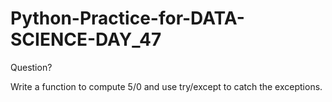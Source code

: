 # Python-Practice-for-DATA-SCIENCE-DAY_47
Question?

Write a function to compute 5/0 and use try/except to catch the exceptions.
